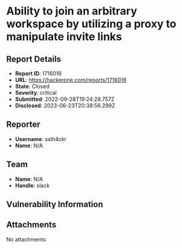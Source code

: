 # Ability to join an arbitrary workspace by utilizing a proxy to manipulate invite links

## Report Details
- **Report ID**: 1716016
- **URL**: https://hackerone.com/reports/1716016
- **State**: Closed
- **Severity**: critical
- **Submitted**: 2022-09-28T19:24:28.757Z
- **Disclosed**: 2023-06-23T20:38:56.299Z

## Reporter
- **Username**: salh4ckr
- **Name**: N/A

## Team
- **Name**: N/A
- **Handle**: slack

## Vulnerability Information


## Attachments
No attachments
